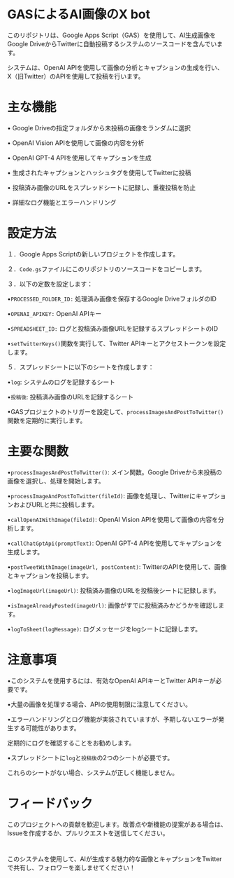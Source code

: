 # GASによるAI画像のX bot

このリポジトリは、Google Apps Script（GAS）を使用して、AI生成画像をGoogle DriveからTwitterに自動投稿するシステムのソースコードを含んでいます。

システムは、OpenAI APIを使用して画像の分析とキャプションの生成を行い、X（旧Twitter）のAPIを使用して投稿を行います。

# 主な機能

• Google Driveの指定フォルダから未投稿の画像をランダムに選択

• OpenAI Vision APIを使用して画像の内容を分析

• OpenAI GPT-4 APIを使用してキャプションを生成

• 生成されたキャプションとハッシュタグを使用してTwitterに投稿

• 投稿済み画像のURLをスプレッドシートに記録し、重複投稿を防止

• 詳細なログ機能とエラーハンドリング

# 設定方法

１．Google Apps Scriptの新しいプロジェクトを作成します。

２．```Code.gs```ファイルにこのリポジトリのソースコードをコピーします。

３．以下の定数を設定します：

•```PROCESSED_FOLDER_ID:``` 処理済み画像を保存するGoogle DriveフォルダのID

•```OPENAI_APIKEY:``` OpenAI APIキー

•```SPREADSHEET_ID:``` ログと投稿済み画像URLを記録するスプレッドシートのID

•```setTwitterKeys()```関数を実行して、Twitter APIキーとアクセストークンを設定します。

５．スプレッドシートに以下のシートを作成します：

•```log```: システムのログを記録するシート

•```投稿後```: 投稿済み画像のURLを記録するシート

•GASプロジェクトのトリガーを設定して、```processImagesAndPostToTwitter()```関数を定期的に実行します。

# 主要な関数

•```processImagesAndPostToTwitter()```: メイン関数。Google Driveから未投稿の画像を選択し、処理を開始します。

•```processImageAndPostToTwitter(fileId)```: 画像を処理し、TwitterにキャプションおよびURLと共に投稿します。

•```callOpenAIWithImage(fileId)```: OpenAI Vision APIを使用して画像の内容を分析します。

•```callChatGptApi(promptText)```: OpenAI GPT-4 APIを使用してキャプションを生成します。

•```postTweetWithImage(imageUrl, postContent)```: TwitterのAPIを使用して、画像とキャプションを投稿します。

•```logImageUrl(imageUrl)```: 投稿済み画像のURLを投稿後シートに記録します。

•```isImageAlreadyPosted(imageUrl)```: 画像がすでに投稿済みかどうかを確認します。

•```logToSheet(logMessage)```: ログメッセージをlogシートに記録します。

# 注意事項

•このシステムを使用するには、有効なOpenAI APIキーとTwitter APIキーが必要です。

•大量の画像を処理する場合、APIの使用制限に注意してください。

•エラーハンドリングとログ機能が実装されていますが、予期しないエラーが発生する可能性があります。

定期的にログを確認することをお勧めします。

•スプレッドシートに```log```と```投稿後```の2つのシートが必要です。

これらのシートがない場合、システムが正しく機能しません。

# フィードバック

このプロジェクトへの貢献を歓迎します。改善点や新機能の提案がある場合は、Issueを作成するか、プルリクエストを送信してください。
# 
このシステムを使用して、AIが生成する魅力的な画像とキャプションをTwitterで共有し、フォロワーを楽しませてください！
